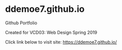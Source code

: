 # ddemoe7.github.io
Github Portfolio

Created for VCD03: Web Design
Spring 2019

Click link below to visit site:
https://ddemoe7.github.io/
